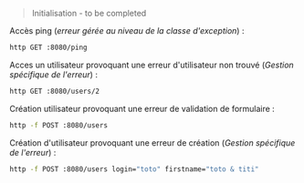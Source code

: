 > Initialisation - to be completed

Accès ping
(*erreur gérée au niveau de la classe d'exception*)
:

```bash
http GET :8080/ping
```

Acces un utilisateur provoquant une erreur d'utilisateur non trouvé
(*Gestion spécifique de l'erreur*)
:

```bash
http GET :8080/users/2
```

Création utilisateur provoquant une erreur de validation de formulaire : 

```bash
http -f POST :8080/users 
```

Création d'utilisateur provoquant une erreur de création
(*Gestion spécifique de l'erreur*)
: 

```bash
http -f POST :8080/users login="toto" firstname="toto & titi"
```